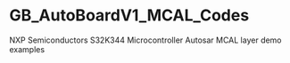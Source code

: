 # GB_AutoBoardV1_MCAL_Codes
NXP Semiconductors S32K344 Microcontroller Autosar MCAL layer demo examples
